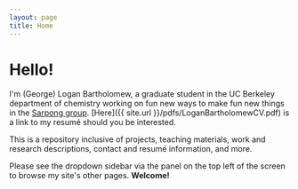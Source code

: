 ```yaml
---
layout: page
title: Home
---
```


# Hello!
I'm (George) Logan Bartholomew, a graduate student in the UC Berkeley department of chemistry working on fun new ways to make fun new things in the [Sarpong group](https://www.sarponggroup.com/). [Here]({{ site.url }}/pdfs/LoganBartholomewCV.pdf) is a link to my resumé should you be interested. 

This is a repository inclusive of projects, teaching materials, work and research descriptions, contact and resumé information, and more. 

Please see the dropdown sidebar via the panel on the top left of the screen to browse my site's other pages. **Welcome!**
